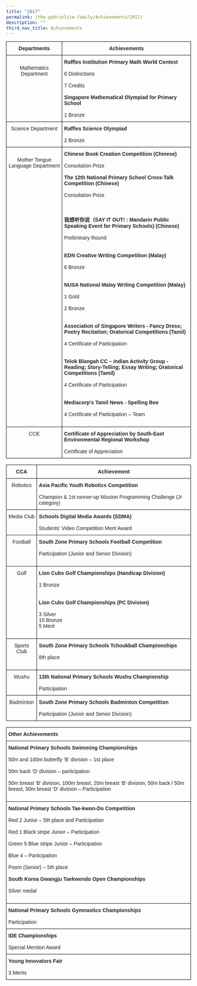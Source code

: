 ```yaml
---
title: "2017"
permalink: /the-gabrielite-family/Achievements/2017/
description: ""
third_nav_title: Achievements
---
```

<style type="text/css">
.tg  {border-collapse:collapse;border-spacing:0;margin:0px auto;}
.tg td{border-color:black;border-style:solid;border-width:1px;font-family:Arial, sans-serif;font-size:14px;
  overflow:hidden;padding:10px 5px;word-break:normal;}
.tg th{border-color:black;border-style:solid;border-width:1px;font-family:Arial, sans-serif;font-size:14px;
  font-weight:normal;overflow:hidden;padding:10px 5px;word-break:normal;}
.tg .tg-s2rg{color:#222;font-weight:bold;text-align:center;vertical-align:top}
.tg .tg-vo25{color:#222;text-align:center;vertical-align:top}
.tg .tg-brl1{color:#222;text-align:left;vertical-align:top}
</style>
<table class="tg">
<tbody>
  <tr>
    <td class="tg-s2rg">Departments</td>
    <td class="tg-s2rg">Achievements</td>
  </tr>
  <tr>
    <td class="tg-vo25"><br>Mathematics Department<br></td>
    <td class="tg-brl1"><span style="font-weight:bold">Raffles Institution Primary Math World Contest </span><br><br>6 Distinctions<br><br>7 Credits    <br><br><span style="font-weight:bold">Singapore Mathematical Olympiad for Primary School</span><br><br>1 Bronze<br></td>
  </tr>
  <tr>
    <td class="tg-vo25">Science Department <br></td>
    <td class="tg-brl1"><span style="font-weight:bold">Raffles Science Olympiad</span><br><br>2 Bronze<br></td>
  </tr>
  <tr>
    <td class="tg-vo25"><br>Mother Tongue Language Department <br></td>
    <td class="tg-brl1"><span style="font-weight:bold">Chinese Book Creation Competition (Chinese)</span><br><br>Consolation Prize<br><br><span style="font-weight:bold">The 12th National Primary School Cross-Talk Competition (Chinese)</span><br><br>Consolation Prize<br><br><br><br><span style="font-weight:bold">我想听你说（SAY IT OUT! : Mandarin Public Speaking Event for Primary Schools) (Chinese)</span><br><br>Preliminary Round<br><br><br><span style="font-weight:bold">EDN Creative Writing Competition (Malay)</span><br><br>6 Bronze<br><br><br><span style="font-weight:bold">NUSA National Malay Writing Competition (Malay)</span><br><br>1 Gold<br><br>2 Bronze<br><br><br><span style="font-weight:bold">Association of Singapore Writers - Fancy Dress; Poetry Recitation; Oratorical Competitions (Tamil)</span><br><br>4 Certificate of Participation<br><br><br><span style="font-weight:bold">Telok Blangah CC – Indian Activity Group - Reading; Story-Telling; Essay Writing; Oratorical Competitions (Tamil)</span><br><br>4 Certificate of Participation<br><br><br><span style="font-weight:bold">Mediacorp’s Tamil News - Spelling Bee</span><br><br>4 Certificate of Participation – Team<br><br></td>
  </tr>
  <tr>
    <td class="tg-vo25">CCE</td>
    <td class="tg-brl1"><span style="font-weight:bold">Certificate of Appreciation by South-East Environmental Regional Workshop</span><br><br>Certificate of Appreciation</td>
  </tr>
</tbody>
</table>

<br>


<style type="text/css">
.tg  {border-collapse:collapse;border-spacing:0;margin:0px auto;}
.tg td{border-color:black;border-style:solid;border-width:1px;font-family:Arial, sans-serif;font-size:14px;
  overflow:hidden;padding:10px 5px;word-break:normal;}
.tg th{border-color:black;border-style:solid;border-width:1px;font-family:Arial, sans-serif;font-size:14px;
  font-weight:normal;overflow:hidden;padding:10px 5px;word-break:normal;}
.tg .tg-s2rg{color:#222;font-weight:bold;text-align:center;vertical-align:top}
.tg .tg-vo25{color:#222;text-align:center;vertical-align:top}
.tg .tg-brl1{color:#222;text-align:left;vertical-align:top}
</style>
<table class="tg">
<tbody>
  <tr>
    <td class="tg-s2rg">CCA</td>
    <td class="tg-s2rg">Achievement </td>
  </tr>
  <tr>
    <td class="tg-vo25">Robotics</td>
    <td class="tg-brl1"><span style="font-weight:bold">Asia Pacific Youth Robotics Competition</span><br><br>Champion &amp; 1st runner-up Mission Programming Challenge (Jr category)<br></td>
  </tr>
  <tr>
    <td class="tg-vo25">Media Club</td>
    <td class="tg-brl1"><span style="font-weight:bold">Schools Digital Media Awards (SDMA)</span><br><br>Students' Video Competition Merit Award<br></td>
  </tr>
  <tr>
    <td class="tg-vo25"> Football</td>
    <td class="tg-brl1"><span style="font-weight:bold">South Zone Primary Schools Football Competition    </span><br><span style="font-weight:bold"> </span><br>Participation (Junior and Senior Division)<br><br></td>
  </tr>
  <tr>
    <td class="tg-vo25">Golf</td>
    <td class="tg-brl1"><span style="font-weight:bold">Lion Cubs Golf Championships (Handicap Division)</span><br><br>1 Bronze<br><br><br><span style="font-weight:bold">Lion Cubs Golf Championships (PC Division)</span><br><br>3 Silver<br>15 Bronze<br>5 Merit<br><br></td>
  </tr>
  <tr>
    <td class="tg-vo25"> Sports Club</td>
    <td class="tg-brl1"><span style="font-weight:bold">South Zone Primary Schools Tchoukball Championships</span><br><br>8th place<br><br></td>
  </tr>
  <tr>
    <td class="tg-vo25">Wushu</td>
    <td class="tg-brl1"><span style="font-weight:bold">13th National Primary Schools Wushu Championship</span><br><br>Participation<br></td>
  </tr>
  <tr>
    <td class="tg-vo25">Badminton</td>
    <td class="tg-brl1"><span style="font-weight:bold">South Zone Primary Schools Badminton Competition</span><br><br>Participation (Junior and Senior Division)</td>
  </tr>
</tbody>
</table>

<br>

<style type="text/css">
.tg  {border-collapse:collapse;border-spacing:0;margin:0px auto;}
.tg td{border-color:black;border-style:solid;border-width:1px;font-family:Arial, sans-serif;font-size:14px;
  overflow:hidden;padding:10px 5px;word-break:normal;}
.tg th{border-color:black;border-style:solid;border-width:1px;font-family:Arial, sans-serif;font-size:14px;
  font-weight:normal;overflow:hidden;padding:10px 5px;word-break:normal;}
.tg .tg-v41i{color:#222;font-weight:bold;text-align:left;vertical-align:top}
.tg .tg-brl1{color:#222;text-align:left;vertical-align:top}
</style>
<table class="tg">
<tbody>
  <tr>
    <td class="tg-v41i">Other Achievements</td>
  </tr>
  <tr>
    <td class="tg-brl1"><span style="font-weight:bold">National Primary Schools Swimming Championships</span><br><br>50m and 100m butterfly ‘B’ division – 1st place<br><br>50m back ‘D’ division – participation<br><br>50m breast ‘B’ division, 100m breast, 20m breast ‘B’ division, 50m back / 50m breast, 50m breast ‘D’ division – Participation<br><br></td>
  </tr>
  <tr>
    <td class="tg-brl1"><span style="font-weight:bold">National Primary Schools Tae-kwon-Do Competition</span><br><br>Red 2 Junior – 5th place and Participation<br><br>Red 1 Black stripe Junior – Participation<br><br>Green 5 Blue stripe Junior – Participation<br><br>Blue 4 – Participation<br><br>Poom (Senior) – 5th place<br><br><span style="font-weight:bold">South Korea Gwangju Taekwendo Open Championships</span><br><br>Silver medal<br><br></td>
  </tr>
  <tr>
    <td class="tg-brl1"><span style="font-weight:bold">National Primary Schools Gymnastics Championships</span><br><br>Participation<br></td>
  </tr>
  <tr>
    <td class="tg-brl1"><span style="font-weight:bold">IDE Championships</span><br><br>Special Mention Award<br></td>
  </tr>
  <tr>
    <td class="tg-brl1"><span style="font-weight:bold">Young Innovators Fair</span><br><br>3 Merits</td>
  </tr>
</tbody>
</table>